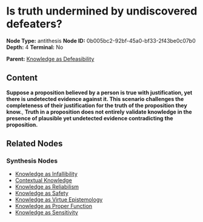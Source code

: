 # Is truth undermined by undiscovered defeaters?

**Node Type:** antithesis
**Node ID:** 0b005bc2-92bf-45a0-bf33-2f43be0c07b0
**Depth:** 4
**Terminal:** No

**Parent:** [Knowledge as Defeasibility](knowledge-as-defeasibility-synthesis-8fec49f4-3796-431b-8f52-f27400a645b7.md)

## Content

**Suppose a proposition believed by a person is true with justification, yet there is undetected evidence against it. This scenario challenges the completeness of their justification for the truth of the proposition they know.**, **Truth in a proposition does not entirely validate knowledge in the presence of plausible yet undetected evidence contradicting the proposition.**

## Related Nodes

### Synthesis Nodes

- [Knowledge as Infallibility](knowledge-as-infallibility-synthesis-e740838f-9d28-4552-a0e2-7927e20fc44a.md)
- [Contextual Knowledge](contextual-knowledge-synthesis-e584919d-93d7-4f9c-b601-283050b0bafa.md)
- [Knowledge as Reliabilism](knowledge-as-reliabilism-synthesis-c90b005f-2e6c-4d71-85f7-218cef3d726c.md)
- [Knowledge as Safety](knowledge-as-safety-synthesis-767c95d0-fc2a-4821-90ed-00896239b67d.md)
- [Knowledge as Virtue Epistemology](knowledge-as-virtue-epistemology-synthesis-020e5f34-1a75-4274-a65d-8639b29563d4.md)
- [Knowledge as Proper Function](knowledge-as-proper-function-synthesis-6bb3f20d-73a7-4854-ba1a-94c600851569.md)
- [Knowledge as Sensitivity](knowledge-as-sensitivity-synthesis-fd0a9190-65ba-4a0f-a63c-66b9b779d274.md)
